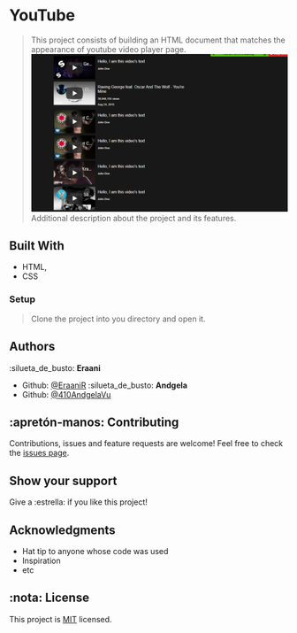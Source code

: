 # YouTube

> This project consists of building an HTML document that matches the appearance of youtube video player page.
> ![screenshot](./sidebar-screenshot.PNG)
> Additional description about the project and its features.

## Built With

- HTML,
- CSS

### Setup

> Clone the project into you directory and open it.

## Authors

:silueta_de_busto: **Eraani**

- Github: [@EraaniR](https://github.com/EraaniR)
  :silueta_de_busto: **Andgela**
- Github: [@410AndgelaVu](https://github.com/410AngelaVu)

## :apretón-manos: Contributing

Contributions, issues and feature requests are welcome!
Feel free to check the [issues page](issues/).

## Show your support

Give a :estrella:️ if you like this project!

## Acknowledgments

- Hat tip to anyone whose code was used
- Inspiration
- etc

## :nota: License

This project is [MIT](lic.url) licensed.
